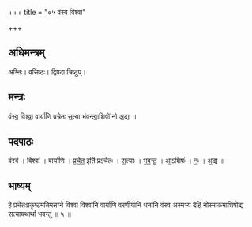 +++
title = "०५ वंस्व विश्वा"

+++
## अधिमन्त्रम्
अग्निः। वसिष्ठः। द्विपदा त्रिष्टुप्।

## मन्त्रः
वंस्व॒ विश्वा॒ वार्या॑णि प्रचेतः स॒त्या भ॑वन्त्वा॒शिषो॑ नो अ॒द्य ॥

## पदपाठः
वंस्व॑ । विश्वा॑ । वार्या॑णि । प्र॒चे॒त॒ इति॑ प्रऽचेतः । स॒त्याः । भ॒व॒न्तु॒ । आ॒ऽशिषः॑ । नः॒ । अ॒द्य ॥

## भाष्यम्
हे प्रचेतःप्रकृष्टमतिमन्नग्ने विश्वा विश्वानि वार्याणि वरणीयानि धनानि वंस्व अस्मभ्यं देहि नोस्माकमाशिषोद्य सत्यायथार्था भवन्तु ॥ ५ ॥